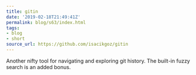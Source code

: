 ```yaml
---
title: gitin
date: '2019-02-18T21:49:41Z'
permalink: blog/s63/index.html
tags:
- blog
- short
source_url: https://github.com/isacikgoz/gitin
---
```


Another nifty tool for navigating and exploring git history. The built-in fuzzy search is an added bonus.
